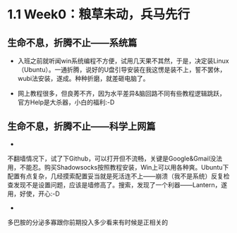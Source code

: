 # 1.1 Week0：粮草未动，兵马先行


## 生命不息，折腾不止——系统篇
 
 * 入班之前就听闻win系统编程不方便，试用几天果不其然，于是，决定装Linux（Ubuntu）。一通折腾，说好的U盘引导安装在我这愣是装不上，誓不罢休，wubi法安装，遂成。种种折磨，就差砸电脑了。
 
* 网上教程很多，但良莠不齐，因为水平差异&脑回路不同有些教程逻辑跳跃，官方Help是大杀器，小白的福利:-D

## 生命不息，折腾不止——科学上网篇

* 
不翻墙情况下，试了下Github，可以打开但不流畅，关键是Google&Gmail没法用，不能忍。购买Shadowsocks按照教程安装，Win上可以用各种爽。Ubuntu下配置有点复杂，几经摸索配置妥当就是死活连不上——崩溃（我不是系统）反复检查发现不是设置问题，应该是墙修高了。搜索，发现了一个利器——Lantern，遂用，好使，开心:-D

* 
多巴胺的分泌多寡跟你前期投入多少看来有时候是正相关的



 


   


